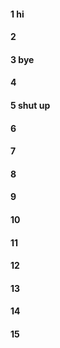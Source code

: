 #### 1 hi
#### 2
#### 3 bye
#### 4
#### 5 shut up
#### 6
#### 7
#### 8
#### 9
#### 10
#### 11
#### 12
#### 13
#### 14
#### 15